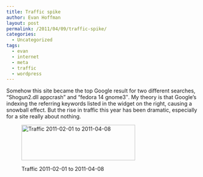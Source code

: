 ```yaml
---
title: Traffic spike
author: Evan Hoffman
layout: post
permalink: /2011/04/09/traffic-spike/
categories:
  - Uncategorized
tags:
  - evan
  - internet
  - meta
  - traffic
  - wordpress
---
```

Somehow this site became the top Google result for two different searches, &#8220;Shogun2.dll appcrash&#8221; and &#8220;fedora 14 gnome3&#8243;. My theory is that Google&#8217;s indexing the referring keywords listed in the widget on the right, causing a snowball effect. But the rise in traffic this year has been dramatic, especially for a site really about nothing.<figure id="attachment_1153" style="width: 300px;" class="wp-caption aligncenter">

<a href="http://www.evanhoffman.com/evan/2011/04/09/traffic-spike/fullscreen-capture-492011-90258-am/" onclick="_gaq.push(['_trackEvent', 'outbound-article', 'http://www.evanhoffman.com/evan/2011/04/09/traffic-spike/fullscreen-capture-492011-90258-am/', '']);"  rel="attachment wp-att-1153"><img src="http://www.evanhoffman.com/evan/wp-content/uploads/2011/04/Fullscreen-capture-492011-90258-AM-300x94.jpg" alt="Traffic 2011-02-01 to 2011-04-08" title="Traffic 2011-02-01 to 2011-04-08" width="300" height="94" class="size-medium wp-image-1153" /></a><figcaption class="wp-caption-text">Traffic 2011-02-01 to 2011-04-08</figcaption></figure>